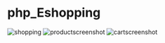 # php_Eshopping

![shopping](https://user-images.githubusercontent.com/79634998/122953784-ce8ed180-d376-11eb-8b0a-95426bcaf892.png)
![productscreenshot](https://user-images.githubusercontent.com/79634998/122953847-d9e1fd00-d376-11eb-881e-f92fabdf6236.png)
![cartscreenshot](https://user-images.githubusercontent.com/79634998/122953927-e8301900-d376-11eb-8a5d-b59624e0fe7b.png)
